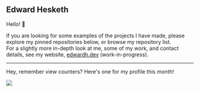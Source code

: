 ## Edward Hesketh

Hello! :wave:

If you are looking for some examples of the projects I have made, please explore my pinned repositories below, or browse my repository list.</br>
For a slightly more in-depth look at me, some of my work, and contact details, see my website, [edwardh.dev](https://edwardh.dev/) (work-in-progress).

---

Hey, remember view counters? Here's one for my profile this month!


<img src="https://profile-counter.glitch.me/headblockhead-2025-07/count.svg" />
